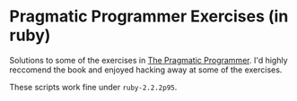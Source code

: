 # Pragmatic Programmer Exercises (in ruby)
Solutions to some of the exercises in [The Pragmatic Programmer](http://www.amazon.co.uk/The-Pragmatic-Programmer-Andrew-Hunt/dp/020161622X). I'd highly reccomend the book and enjoyed hacking away at some of the exercises.

These scripts work fine under `ruby-2.2.2p95`.
